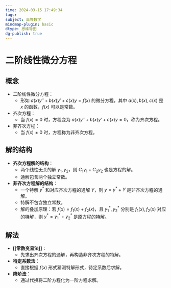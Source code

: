 ```yaml
---
time: 2024-03-15 17:49:34
tags:
subject: 高等数学
mindmap-plugin: basic
dtype: 思维导图
dg-publish: true
---
```

# 二阶线性微分方程
## 概念
- 二阶线性微分方程：
	- 形如 $a(x) y'' + b(x) y' + c(x) y = f(x)$ 的微分方程，其中 $a(x), b(x), c(x)$ 是 $x$ 的函数，$f(x)$ 可以是常数。
- 齐次方程：
	- 当 $f(x)=0$ 时，方程变为 $a(x) y'' + b(x) y' + c(x) y = 0$，称为齐次方程。
- 非齐次方程：
	- 当 $f(x) \neq 0$ 时，方程称为非齐次方程。
## 解的结构
- **齐次方程解的结构**：
  - 两个线性无关的解 $y_1, y_2$，则 $C_1 y_1 + C_2 y_2$ 也是方程的解。
  - 通解包含两个独立常数。
- **非齐次方程解的结构**：
  - 一个特解 $y^*$ 和对应齐次方程的通解 $Y$，则 $y = y^* + Y$ 是非齐次方程的通解。
  - 特解不包含独立常数。
  - 解的叠加原理：若 $f(x) = f_1(x) + f_2(x)$，且 $y_1^*, y_2^*$ 分别是 $f_1(x), f_2(x)$ 对应的特解，则 $y^* = y_1^* + y_2^*$ 是原方程的特解。
## 解法
- **[[常数变易法]]**：
	- 先求出齐次方程的通解，再构造非齐次方程的特解。
- **待定系数法**：
	- 直接根据 $f(x)$ 形式猜测特解形式，待定系数后求解。
- **降阶法**：
	- 通过代换将二阶方程化为一阶方程求解。
